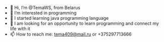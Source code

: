 - 👋 Hi, I’m @TemaWS, from Belarus
- 👀 I’m interested in programming 
- 🌱 I started learning java programming language
- 💞️ I am looking for an opportunity to learn programming and connect my life with it
- 📫 How to reach me: tema409@mail.ru or +375297713666

<!---
TemaWS/TemaWS is a ✨ special ✨ repository because its `README.md` (this file) appears on your GitHub profile.
You can click the Preview link to take a look at your changes.
--->
